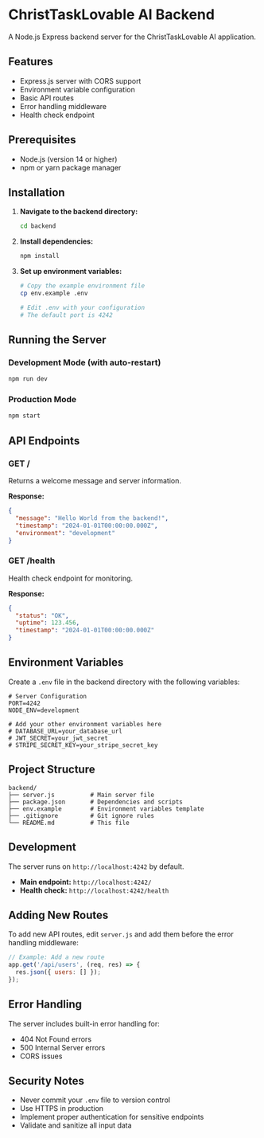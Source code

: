 # ChristTaskLovable AI Backend

A Node.js Express backend server for the ChristTaskLovable AI application.

## Features

- Express.js server with CORS support
- Environment variable configuration
- Basic API routes
- Error handling middleware
- Health check endpoint

## Prerequisites

- Node.js (version 14 or higher)
- npm or yarn package manager

## Installation

1. **Navigate to the backend directory:**
   ```bash
   cd backend
   ```

2. **Install dependencies:**
   ```bash
   npm install
   ```

3. **Set up environment variables:**
   ```bash
   # Copy the example environment file
   cp env.example .env
   
   # Edit .env with your configuration
   # The default port is 4242
   ```

## Running the Server

### Development Mode (with auto-restart)
```bash
npm run dev
```

### Production Mode
```bash
npm start
```

## API Endpoints

### GET /
Returns a welcome message and server information.

**Response:**
```json
{
  "message": "Hello World from the backend!",
  "timestamp": "2024-01-01T00:00:00.000Z",
  "environment": "development"
}
```

### GET /health
Health check endpoint for monitoring.

**Response:**
```json
{
  "status": "OK",
  "uptime": 123.456,
  "timestamp": "2024-01-01T00:00:00.000Z"
}
```

## Environment Variables

Create a `.env` file in the backend directory with the following variables:

```env
# Server Configuration
PORT=4242
NODE_ENV=development

# Add your other environment variables here
# DATABASE_URL=your_database_url
# JWT_SECRET=your_jwt_secret
# STRIPE_SECRET_KEY=your_stripe_secret_key
```

## Project Structure

```
backend/
├── server.js          # Main server file
├── package.json       # Dependencies and scripts
├── env.example        # Environment variables template
├── .gitignore         # Git ignore rules
└── README.md          # This file
```

## Development

The server runs on `http://localhost:4242` by default.

- **Main endpoint:** `http://localhost:4242/`
- **Health check:** `http://localhost:4242/health`

## Adding New Routes

To add new API routes, edit `server.js` and add them before the error handling middleware:

```javascript
// Example: Add a new route
app.get('/api/users', (req, res) => {
  res.json({ users: [] });
});
```

## Error Handling

The server includes built-in error handling for:
- 404 Not Found errors
- 500 Internal Server errors
- CORS issues

## Security Notes

- Never commit your `.env` file to version control
- Use HTTPS in production
- Implement proper authentication for sensitive endpoints
- Validate and sanitize all input data 